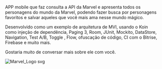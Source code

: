 APP mobile que faz consulta a API da Marvel e apresenta todos os personagens do mundo da Marvel, podendo fazer busca por personagens favoritos e salvar aqueles que você mais ama nesse mundo mágico.

Desenvolvido como um exemplo de arquitetura de MVI, usando o Koin como injeção de dependência, Paging 3, Room, JUnit, Mockito, DataStore, Navigation, Test A/B, Toggle , Flow, ofuscação de código, CI com o Bitrise, Firebase e muito mais.

Gostaria muito de conversar mais sobre ele com você. 

![Marvel_Logo svg](https://user-images.githubusercontent.com/60984009/179862850-3fb22959-277f-45c6-aa20-5068edb8ca54.png)
